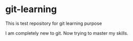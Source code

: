 # git-learning
This is test repository for git learning purpose

I am completely new to git. Now trying to master my skills.
